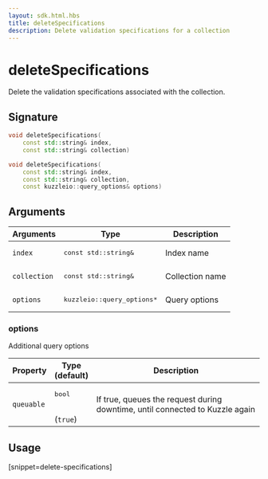 ```yaml
---
layout: sdk.html.hbs
title: deleteSpecifications
description: Delete validation specifications for a collection
---
```


# deleteSpecifications

Delete the validation specifications associated with the collection.  

## Signature

```cpp
void deleteSpecifications(
    const std::string& index, 
    const std::string& collection)

void deleteSpecifications(
    const std::string& index, 
    const std::string& collection, 
    const kuzzleio::query_options& options)
```

## Arguments

| Arguments    | Type    | Description |
|--------------|---------|-------------|
| `index` | <pre>const std::string&</pre> | Index name    | 
| `collection` | <pre>const std::string&</pre> | Collection name    |
| `options` | <pre>kuzzleio::query_options\*</pre> | Query options    | 

### options

Additional query options

| Property     | Type<br/>(default)    | Description        |
| ---------- | ------- | --------------------------------- | 
| `queuable` | <pre>bool</pre><br/>(`true`) | If true, queues the request during downtime, until connected to Kuzzle again |

## Usage

[snippet=delete-specifications]
